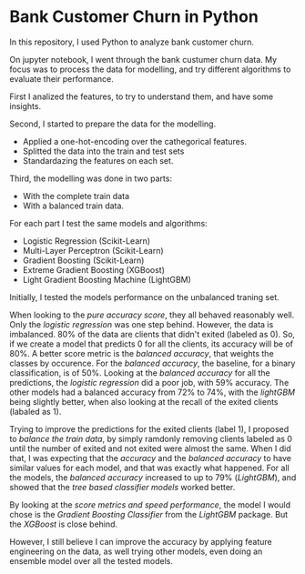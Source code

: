 # Bank Customer Churn in Python

In this repository, I used Python to analyze bank customer churn.

On jupyter notebook, I went through the bank custumer churn data. My focus was to process the data for modelling, and try different algorithms to evaluate their performance.

First I analized the features, to try to understand them, and have some insights.

Second, I started to prepare the data for the modelling. 
  * Applied a one-hot-encoding over the cathegorical features. 
  * Splitted the data into the train and test sets
  * Standardazing the features on each set. 
 
Third, the modelling was done in two parts:
  * With the complete train data
  * With a balanced train data. 
  
For each part I test the same models and algorithms:

* Logistic Regression (Scikit-Learn)
* Multi-Layer Perceptron (Scikit-Learn)
* Gradient Boosting (Scikit-Learn)
* Extreme Gradient Boosting (XGBoost)
* Light Gradient Boosting Machine (LightGBM)

Initially, I tested the models performance on the unbalanced traning set. 

When looking to the *pure accuracy score*, they all behaved reasonably well. Only the *logistic regression* was one step behind. However, the data is imbalanced. 80% of the data are clients that didn't exited (labeled as 0). So, if we create a model that predicts 0 for all the clients, its accuracy will be of 80%. A better score metric is the *balanced accuracy*, that weights the classes by occurence. For the *balanced accuracy*, the baseline, for a binary classification, is of 50%. Looking at the *balanced accuracy* for all the predictions, the *logistic regression* did a poor job, with 59% accuracy. The other models had a balanced accuracy from 72% to 74%, with the *lightGBM* being slightly better, when also looking at the recall of the exited clients (labaled as 1).

Trying to improve the predictions for the exited clients (label 1), I proposed to *balance the train data*, by simply ramdonly removing clients labeled as 0 until the number of exited and not exited were almost the same. When I did that, I was expecting that the *accuracy* and the *balanced accuracy* to have similar values for each model, and that was exactly what happened. For all the models, the *balanced accuracy* increased to up to 79% (*LightGBM*), and showed that the *tree based classifier models* worked better.

By looking at the *score metrics and speed performance*, the model I would chose is the *Gradient Boosting Classifier* from the *LightGBM* package. But the *XGBoost* is close behind.

However, I still believe I can improve the accuracy by applying feature engineering on the data, as well trying other models, even doing an ensemble model over all the tested models.
